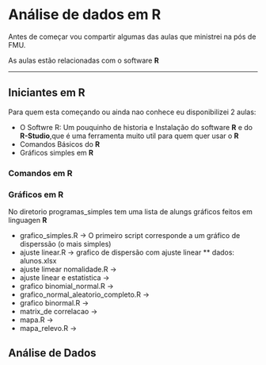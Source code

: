 # Análise de dados em R
 
Antes de começar vou compartir algumas das aulas que ministrei na pós de FMU.

As aulas estão relacionadas com o software **R**

---

## Iniciantes em R

Para quem esta começando ou ainda nao conhece eu disponibilizei 2 aulas:

* O Softwre R: Um pouquinho de historia e Instalação do software **R** e do **R-Studio**,que é uma ferramenta muito util para quem quer usar o **R**   
* Comandos Básicos do **R**
* Gráficos simples em **R**

### Comandos em R


### Gráficos em R

No diretorio programas_simples tem uma lista de alungs gráficos feitos em linguagen **R**

* grafico_simples.R  -> O primeiro script corresponde a um gráfico de disperssão (o mais simples)
* ajuste linear.R -> grafico de dispersão com ajuste linear
  ** dados: alunos.xlsx   
* ajuste limear nomalidade.R ->
* ajuste linear e estatistica ->
* grafico binomial_normal.R ->
* grafico_normal_aleatorio_completo.R ->
* grafico binormal.R ->
* matrix_de correlacao ->
* mapa.R  ->
* mapa_relevo.R ->  

## Análise de Dados
